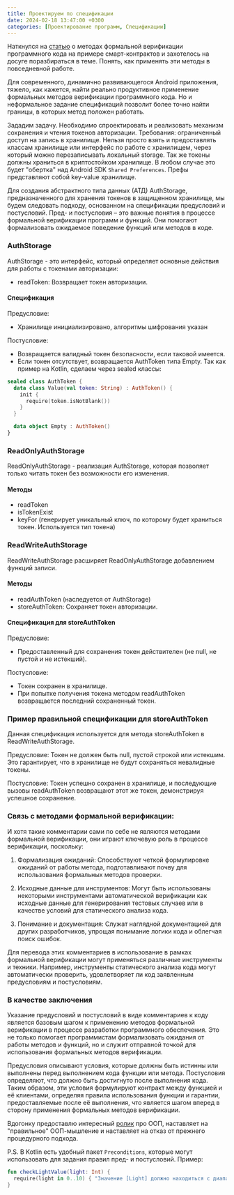 ```yaml
---
title: Проектируем по спецификации 
date: 2024-02-18 13:47:00 +0300
categories: [Проектирование программ, Спецификации]
---
```


Наткнулся на [статью](https://habr.com/ru/companies/pt/articles/786078/) о методах формальной верификации программного кода на примере смарт-контрактов и захотелось на досуге поразбираться в теме. 
Понять, как применять эти методы в повседневной работе.

Для современного, динамично развивающегося Android приложения, тяжело, как кажется, найти реально продуктивное применение формальных методов верификации программного кода.
Но и неформальное задание спецификаций позволит более точно найти границы, в которых метод положен работать. 

Зададим задачу. Необходимо спроектировать и реализовать механизм сохранения и чтения токенов авторизации. 
Требования: ограниченный доступ на запись в хранилище. Нельзя просто взять и предоставлять классам хранилище или интерфейс по работе с хранилищем, через который можно перезаписывать локальный storage. 
Так же токены должны храниться в криптостойком хранилище. В любом случае это будет "обертка" над Android SDK `Shared Preferences`. Префы представляют собой key-value хранилище.


Для создания абстрактного типа данных (АТД) AuthStorage, предназначенного для хранения токенов в защищенном хранилище, мы будем следовать подходу, основанном на спецификации предусловий и постусловий.
Пред- и постусловия – это важные понятия в процессе формальной верификации программ и функций.
Они помогают формализовать ожидаемое поведение функций или методов в коде.

### AuthStorage

AuthStorage - это интерфейс, который определяет основные действия для работы с токенами авторизации:

- readToken: Возвращает токен авторизации. 

#### Спецификация

Предусловие:
- Хранилище инициализировано, алгоритмы шифрования указан

Постусловие:
- Возвращается валидный токен безопасности, если таковой имеется.
- Если токен отсутствует, возвращается AuthToken типа Empty. 
Так как пример на Kotlin, сделаем через sealed классы:

```kotlin
sealed class AuthToken {
  data class Value(val token: String) : AuthToken() {
    init {
      require(token.isNotBlank())
    }
  }

  data object Empty : AuthToken()
}
```

### ReadOnlyAuthStorage

ReadOnlyAuthStorage - реализация AuthStorage, которая позволяет только читать токен без возможности его изменения.

#### Методы

- readToken 
- isTokenExist
- keyFor (генерирует уникальный ключ, по которому будет храниться токен. Используется тип токена)

### ReadWriteAuthStorage

ReadWriteAuthStorage расширяет ReadOnlyAuthStorage добавлением функций записи.

#### Методы

- readAuthToken (наследуется от AuthStorage)
- storeAuthToken: Сохраняет токен авторизации.

#### Спецификация для storeAuthToken

Предусловие:
- Предоставленный для сохранения токен действителен (не null, не пустой и не истекший).

Постусловие:
- Токен сохранен в хранилище.
- При попытке получения токена методом readAuthToken возвращается последний сохраненный токен.

### Пример правильной спецификации для storeAuthToken

Данная спецификация используется для метода storeAuthToken в ReadWriteAuthStorage.

Предусловие: Токен не должен быть null, пустой строкой или истекшим. Это гарантирует, что в хранилище не будут сохраняться невалидные токены.

Постусловие: Токен успешно сохранен в хранилище, и последующие вызовы readAuthToken возвращают этот же токен, демонстрируя успешное сохранение.

### Связь с методами формальной верификации:

И хотя такие комментарии сами по себе не являются методами формальной верификации, они играют ключевую роль в процессе верификации, поскольку:

1. Формализация ожиданий: Способствуют четкой формулировке ожиданий от работы метода, подготавливают почву для использования формальных методов проверки.

2. Исходные данные для инструментов: Могут быть использованы некоторыми инструментами автоматической верификации как исходные данные для генерирования тестовых случаев или в качестве условий для статического анализа кода.

3. Понимание и документация: Служат наглядной документацией для других разработчиков, упрощая понимание логики кода и облегчая поиск ошибок.

Для перевода этих комментариев в использование в рамках формальной верификации могут применяться различные инструменты и техники. 
Например, инструменты статического анализа кода могут автоматически проверить, удовлетворяет ли код заявленным предусловиям и постусловиям.

### В качестве заключения

Указание предусловий и постусловий в виде комментариев к коду является базовым шагом к применению методов формальной верификации в процессе разработки программного обеспечения. 
Это не только помогает программистам формализовать ожидания от работы методов и функций, но и служит отправной точкой для использования формальных методов верификации.

Предусловия описывают условия, которые должны быть истинны или выполнены перед выполнением кода функции или метода. 
Постусловия определяют, что должно быть достигнуто после выполнения кода. 
Таким образом, эти условия формулируют контракт между функцией и её клиентами, определяя правила использования функции и гарантии, предоставляемые после её выполнения, что является шагом вперед в сторону применения формальных методов верификации.

Вдогонку предоставлю интересный [ролик](https://www.youtube.com/watch?v=lfdAwl3-X_c) про ООП, наставляет на "правильное" ООП-мышление и наставляет на отказ от прежнего процедурного подхода. 

P.S.
В Kotlin есть удобный пакет `Preconditions`, которые могут использовать для задания правил пред- и постусловий.
Пример:

```kotlin
fun checkLightValue(light: Int) {
  require(light in 0..10) { "Значение [Light] должно находиться с диапазоне от 0 до 10 включительно." }
}
```
